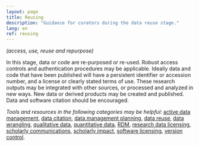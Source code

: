 ```yaml
---
layout: page
title: Reusing
description: "Guidance for curators during the data reuse stage."
lang: en
ref: reusing
---
```


*(access, use, reuse and repurpose)*

In this stage, data or code are re-purposed or re-used. Robust access controls and authentication procedures may be applicable.
Ideally data and code that have been published will have a persistent identifier or accession number, and a license or clearly stated terms of use. These research outputs may be integrated with other sources, or processed and analyzed in new ways. New data or derived products may be created and published. Data and software citation should be encouraged.

*Tools and resources in the following categories may be helpful:* [active data management](/en/tools-and-resources/#active+data+management), [data citation](/en/tools-and-resources/#data+citation), [data management planning](/en/tools-and-resources/#data+management+planning), [data reuse](/en/tools-and-resources/#data+reuse), [data wrangling](/en/tools-and-resources/#data+wrangling), [qualitative data](/en/tools-and-resources/#qualitative+data), [quantitative data](/en/tools-and-resources/#quantitative+data), [RDM](/en/tools-and-resources/#RDM), [research data licensing](/en/tools-and-resources/#research+data+licensing), [scholarly communications](/en/tools-and-resources/#scholarly+communications), [scholarly impact](/en/tools-and-resources/#scholarly+impact), [software licensing](/en/tools-and-resources/#research+data+licensing), [version control](/en/tools-and-resources/#version+control).
